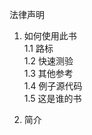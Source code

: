 法律声明

1. 如何使用此书<br />
1.1 路标<br />
1.2 快速测验<br />
1.3 其他参考<br />
1.4 例子源代码<br />
1.5 这是谁的书<br />

2. 简介
